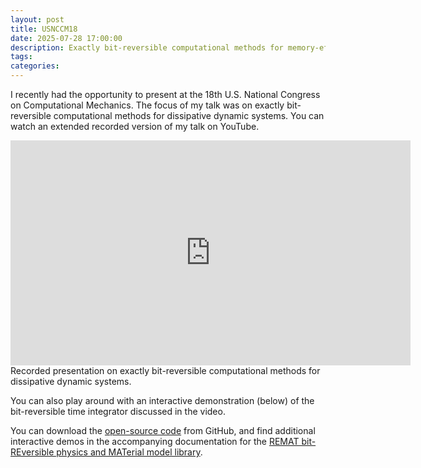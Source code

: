 ```yaml
---
layout: post
title: USNCCM18
date: 2025-07-28 17:00:00
description: Exactly bit-reversible computational methods for memory-efficient adjoint sensitivity analysis of dissipative dynamic systems
tags:
categories: 
---
```


I recently had the opportunity to present at the 18th U.S. National Congress on Computational Mechanics. The focus of my talk was on exactly bit-reversible computational methods for dissipative dynamic systems. You can watch an extended recorded version of my talk on YouTube.

<center>
	<iframe width="640" height="360" src="https://www.youtube.com/watch?v=pld1zsDSUgs" frameborder="0" centering=true allowfullscreen></iframe>
</center>
<div class="caption">
    Recorded presentation on exactly bit-reversible computational methods for dissipative dynamic systems.
</div>

You can also play around with an interactive demonstration (below) of the bit-reversible time integrator discussed in the video.

<canvas id="canvas" oncontextmenu="event.preventDefault()"></canvas>
<script type='text/javascript'>
	document.getElementById( "canvas" ).onwheel = function(event){
    	    event.preventDefault();
	};

	document.getElementById( "canvas" ).onmousewheel = function(event){
    	    event.preventDefault();
	};

	var Module = {
	    canvas: (function() { return document.getElementById('canvas') })()
	};
</script>
<script src="{{ site.baseurl }}{% link assets/html/remat_triple_pendulum/index.html %}"></script>

You can download the <a href="https://github.com/bdgiffin/remat?tab=readme-ov-file">open-source code</a> from GitHub, and find additional interactive demos in the accompanying documentation for the <a href="https://bdgiffin.github.io/remat/">REMAT bit-REversible physics and MATerial model library</a>.
